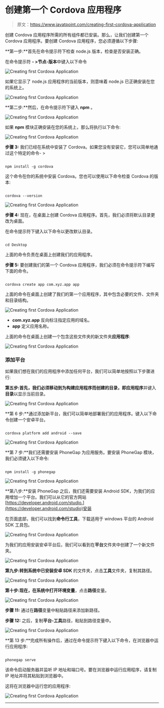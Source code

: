 # 创建第一个 Cordova 应用程序

> 原文：<https://www.javatpoint.com/creating-first-cordova-application>

创建 Cordova 应用程序所需的所有组件都已安装。那么，让我们创建第一个 Cordova 应用程序。要创建 Cordova 应用程序，您必须遵循以下步骤:

**第一步:**首先在命令提示符下检查 node.js 版本，检查是否安装正确。

在命令提示符 **- >节点-版本**中键入以下命令

![Creating first Cordova Application](img/78e894beccf8062fa9a2683196c79ebc.png)

如果它显示了 node.js 应用程序的当前版本，则意味着 node.js 已正确安装在您的系统上。

![Creating first Cordova Application](img/60191ca4700fd87fd7ba68be940622f4.png)

**第二步:**然后，在命令提示符下键入 **npm** 。

![Creating first Cordova Application](img/dbdf3d247ff2c4a109c9c5e690b4dc0a.png)

如果 **npm** 模块正确安装在您的系统上，那么将执行以下命令:

![Creating first Cordova Application](img/5147ba39bc747fba0722aa503b6326e9.png)

**步骤 3:** 我们已经在系统中安装了 Cordova。如果您没有安装它，您可以简单地通过这个特定的命令- >

```

npm install -g cordova 

```

这个命令在你的系统中安装 Cordova。您也可以使用以下命令检查 Cordova 的版本:

```

cordova --version

```

![Creating first Cordova Application](img/8d8ffd109cf0e57926d7485557025d0e.png)

**步骤 4:** 现在，在桌面上创建 Cordova 应用程序。首先，我们必须将默认目录更改为桌面。

在命令提示符下键入以下命令以更改默认目录。

```

cd Desktop

```

上面的命令负责在桌面上创建我们的应用程序。

**步骤 5:** 要创建我们的第一个 Cordova 应用程序，我们必须在命令提示符下编写下面的命令。

```

cordova create app com.xyz.app app

```

上面的命令在桌面上创建了我们的第一个应用程序，其中包含必要的文件、文件夹和目录结构。

![Creating first Cordova Application](img/c1d5a80be5b8c086db95e6cbd9548ddb.png)

*   **com.xyz.app** 反向标注指定应用的域名。
*   **app** 定义应用名称。

上面的命令在桌面上创建一个包含这些文件夹的新文件夹**应用程序**:

![Creating first Cordova Application](img/04423a9c510d034e157d02f4ecaf6696.png)

### 添加平台

如果我们想在我们的应用程序中添加任何平台，我们可以简单地按照以下步骤进行:

**第五步:**首先，我们必须移动到为构建应用程序而创建的目录，即**应用程序**并键入**目录**以显示当前目录。

![Creating first Cordova Application](img/2f886f7d14ec48f0140c18a2240f2f41.png)

**第 6 步:**通过添加新平台，我们可以简单地部署我们的应用程序。键入以下命令创建一个安卓平台。

```

cordova platform add android --save

```

![Creating first Cordova Application](img/97b1cbf6cef0c807804e36ae98c03084.png)

**第 7 步:**我们还需要安装 PhoneGap 为应用服务。要安装 PhoneGap 模块，我们必须键入以下命令:

```

npm install -g phonegap

```

![Creating first Cordova Application](img/d965edc0b9aa66f362f54949718ce355.png)

**第八步:**安装 PhoneGap 之后，我们还需要安装 Android SDK，为我们的应用增加一个平台。我们可以从它的官方网站[https://developer.android.com/studio.](https://developer.android.com/studio)安装

在页面底部，我们可以找到**命令行工具**，下载适用于 windows 平台的 Android SDK 工具包。

![Creating first Cordova Application](img/0535c55f0c293d11e60b787a5f95aee0.png)

为我们的应用安装安卓平台后，我们可以看到在**平台**文件夹中创建了一个新文件夹。

![Creating first Cordova Application](img/9b3303effa3fbadb19856a6e83988f00.png)

**第九步:**转到系统中已安装**安卓 SDK** 的文件夹，点击**工具**文件夹，复制其路径。

![Creating first Cordova Application](img/f122b677bfbb1ef462d7c08545dc3ae5.png)

**第十步:**现在，在系统中打开**环境变量**，点击**路径**变量。

![Creating first Cordova Application](img/06d1452a9443c69153c4dce9f6dd6d26.png)

**步骤 11:** 通过在**路径**变量中粘贴路径来添加新路径。

**步骤 12:** 之后，复制**平台-工具**路径，粘贴到路径变量中。

![Creating first Cordova Application](img/4640c89314022225f2af4786b8ad5ac9.png)

**第 13 步:**完成所有操作后，通过在命令提示符下键入以下命令，在浏览器中运行应用程序:

```

phonegap serve

```

该命令启动服务器并监听 IP 地址和端口号。要在浏览器中运行应用程序，请复制 IP 地址并将其粘贴到浏览器中。

这将在浏览器中运行您的应用程序:

![Creating first Cordova Application](img/dda36c9670b67cd9896fee7b20bf8d3a.png)

* * *